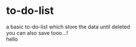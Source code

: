 # to-do-list
a basic to-do-list which store the data until deleted <br>
you can also save tooo...! 
<br> hello
